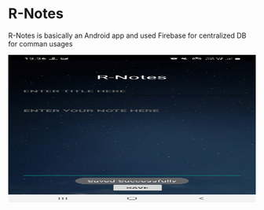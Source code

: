 # R-Notes
R-Notes is basically an Android app and used Firebase for centralized DB for comman usages

<img width="100%" height = "300px" src="https://github.com/pranitrathod/R-Notes/blob/main/Samples/2.jpg" alt="cover" />
